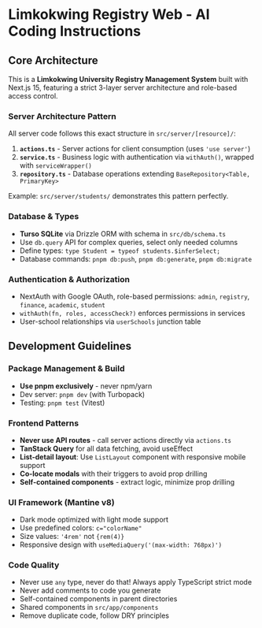 # Limkokwing Registry Web - AI Coding Instructions

## Core Architecture

This is a **Limkokwing University Registry Management System** built with Next.js 15, featuring a strict 3-layer server architecture and role-based access control.

### Server Architecture Pattern

All server code follows this exact structure in `src/server/[resource]/`:

1. **`actions.ts`** - Server actions for client consumption (uses `'use server'`)
2. **`service.ts`** - Business logic with authentication via `withAuth()`, wrapped with `serviceWrapper()`
3. **`repository.ts`** - Database operations extending `BaseRepository<Table, PrimaryKey>`

Example: `src/server/students/` demonstrates this pattern perfectly.

### Database & Types

- **Turso SQLite** via Drizzle ORM with schema in `src/db/schema.ts`
- Use `db.query` API for complex queries, select only needed columns
- Define types: `type Student = typeof students.$inferSelect;`
- Database commands: `pnpm db:push`, `pnpm db:generate`, `pnpm db:migrate`

### Authentication & Authorization

- NextAuth with Google OAuth, role-based permissions: `admin`, `registry`, `finance`, `academic`, `student`
- `withAuth(fn, roles, accessCheck?)` enforces permissions in services
- User-school relationships via `userSchools` junction table

## Development Guidelines

### Package Management & Build

- **Use pnpm exclusively** - never npm/yarn
- Dev server: `pnpm dev` (with Turbopack)
- Testing: `pnpm test` (Vitest)

### Frontend Patterns

- **Never use API routes** - call server actions directly via `actions.ts`
- **TanStack Query** for all data fetching, avoid useEffect
- **List-detail layout**: Use `ListLayout` component with responsive mobile support
- **Co-locate modals** with their triggers to avoid prop drilling
- **Self-contained components** - extract logic, minimize prop drilling

### UI Framework (Mantine v8)

- Dark mode optimized with light mode support
- Use predefined colors: `c="colorName"`
- Size values: `'4rem'` not `{rem(4)}`
- Responsive design with `useMediaQuery('(max-width: 768px)')`

### Code Quality

- Never use `any` type, never do that! Always apply TypeScript strict mode
- Never add comments to code you generate
- Self-contained components in parent directories
- Shared components in `src/app/components`
- Remove duplicate code, follow DRY principles
